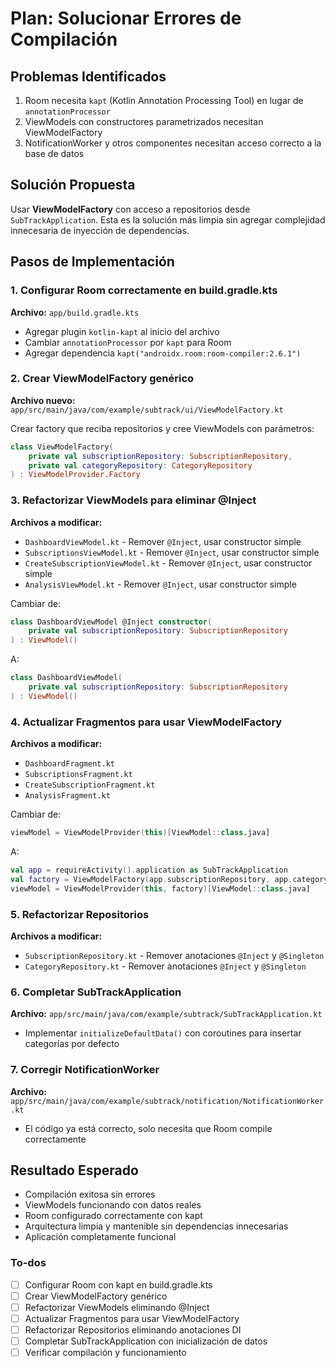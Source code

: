 <!-- cf979f87-b0cf-4999-936d-762255b229b1 11d71029-c867-4a59-8908-27ac9994f2f3 -->
# Plan: Solucionar Errores de Compilación

## Problemas Identificados

1. Room necesita `kapt` (Kotlin Annotation Processing Tool) en lugar de `annotationProcessor`
2. ViewModels con constructores parametrizados necesitan ViewModelFactory
3. NotificationWorker y otros componentes necesitan acceso correcto a la base de datos

## Solución Propuesta

Usar **ViewModelFactory** con acceso a repositorios desde `SubTrackApplication`. Esta es la solución más limpia sin agregar complejidad innecesaria de inyección de dependencias.

## Pasos de Implementación

### 1. Configurar Room correctamente en build.gradle.kts

**Archivo:** `app/build.gradle.kts`

- Agregar plugin `kotlin-kapt` al inicio del archivo
- Cambiar `annotationProcessor` por `kapt` para Room
- Agregar dependencia `kapt("androidx.room:room-compiler:2.6.1")`

### 2. Crear ViewModelFactory genérico

**Archivo nuevo:** `app/src/main/java/com/example/subtrack/ui/ViewModelFactory.kt`

Crear factory que reciba repositorios y cree ViewModels con parámetros:

```kotlin
class ViewModelFactory(
    private val subscriptionRepository: SubscriptionRepository,
    private val categoryRepository: CategoryRepository
) : ViewModelProvider.Factory
```

### 3. Refactorizar ViewModels para eliminar @Inject

**Archivos a modificar:**

- `DashboardViewModel.kt` - Remover `@Inject`, usar constructor simple
- `SubscriptionsViewModel.kt` - Remover `@Inject`, usar constructor simple  
- `CreateSubscriptionViewModel.kt` - Remover `@Inject`, usar constructor simple
- `AnalysisViewModel.kt` - Remover `@Inject`, usar constructor simple

Cambiar de:

```kotlin
class DashboardViewModel @Inject constructor(
    private val subscriptionRepository: SubscriptionRepository
) : ViewModel()
```

A:

```kotlin
class DashboardViewModel(
    private val subscriptionRepository: SubscriptionRepository
) : ViewModel()
```

### 4. Actualizar Fragmentos para usar ViewModelFactory

**Archivos a modificar:**

- `DashboardFragment.kt`
- `SubscriptionsFragment.kt`
- `CreateSubscriptionFragment.kt`
- `AnalysisFragment.kt`

Cambiar de:

```kotlin
viewModel = ViewModelProvider(this)[ViewModel::class.java]
```

A:

```kotlin
val app = requireActivity().application as SubTrackApplication
val factory = ViewModelFactory(app.subscriptionRepository, app.categoryRepository)
viewModel = ViewModelProvider(this, factory)[ViewModel::class.java]
```

### 5. Refactorizar Repositorios

**Archivos a modificar:**

- `SubscriptionRepository.kt` - Remover anotaciones `@Inject` y `@Singleton`
- `CategoryRepository.kt` - Remover anotaciones `@Inject` y `@Singleton`

### 6. Completar SubTrackApplication

**Archivo:** `app/src/main/java/com/example/subtrack/SubTrackApplication.kt`

- Implementar `initializeDefaultData()` con coroutines para insertar categorías por defecto

### 7. Corregir NotificationWorker

**Archivo:** `app/src/main/java/com/example/subtrack/notification/NotificationWorker.kt`

- El código ya está correcto, solo necesita que Room compile correctamente

## Resultado Esperado

- Compilación exitosa sin errores
- ViewModels funcionando con datos reales
- Room configurado correctamente con kapt
- Arquitectura limpia y mantenible sin dependencias innecesarias
- Aplicación completamente funcional

### To-dos

- [ ] Configurar Room con kapt en build.gradle.kts
- [ ] Crear ViewModelFactory genérico
- [ ] Refactorizar ViewModels eliminando @Inject
- [ ] Actualizar Fragmentos para usar ViewModelFactory
- [ ] Refactorizar Repositorios eliminando anotaciones DI
- [ ] Completar SubTrackApplication con inicialización de datos
- [ ] Verificar compilación y funcionamiento